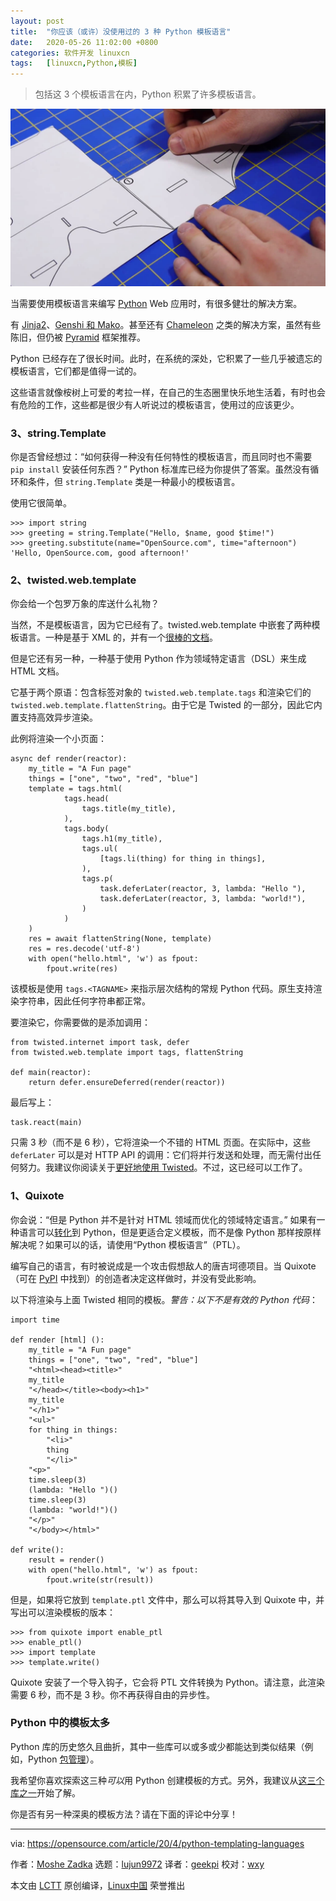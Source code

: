 ```yaml
---
layout: post
title:	"你应该（或许）没使用过的 3 种 Python 模板语言"
date:	2020-05-26 11:02:00 +0800 
categories:	软件开发 linuxcn 
tags:	[linuxcn,Python,模板]
---
```




> 
> 包括这 3 个模板语言在内，Python 积累了许多模板语言。
> 
> 
> 


![](/Asserts/Images/album/202005/26/110220lxie9osmd592m5ee.jpg)


当需要使用模板语言来编写 [Python](https://opensource.com/resources/python) Web 应用时，有很多健壮的解决方案。


有 [Jinja2](https://opensource.com/article/20/2/jinja2-cheat-sheet)、[Genshi 和 Mako](https://opensource.com/resources/python/template-libraries)。甚至还有 [Chameleon](https://chameleon.readthedocs.io/en/latest/) 之类的解决方案，虽然有些陈旧，但仍被 [Pyramid](https://opensource.com/article/18/5/pyramid-framework) 框架推荐。


Python 已经存在了很长时间。此时，在系统的深处，它积累了一些几乎被遗忘的模板语言，它们都是值得一试的。


这些语言就像桉树上可爱的考拉一样，在自己的生态圈里快乐地生活着，有时也会有危险的工作，这些都是很少有人听说过的模板语言，使用过的应该更少。


### 3、string.Template


你是否曾经想过：“如何获得一种没有任何特性的模板语言，而且同时也不需要 `pip install` 安装任何东西？” Python 标准库已经为你提供了答案。虽然没有循环和条件，但 `string.Template` 类是一种最小的模板语言。


使用它很简单。



```
>>> import string
>>> greeting = string.Template("Hello, $name, good $time!")
>>> greeting.substitute(name="OpenSource.com", time="afternoon")
'Hello, OpenSource.com, good afternoon!'
```

### 2、twisted.web.template


你会给一个包罗万象的库送什么礼物？


当然，不是模板语言，因为它已经有了。twisted.web.template 中嵌套了两种模板语言。一种是基于 XML 的，并有一个[很棒的文档](https://twistedmatrix.com/documents/13.1.0/web/howto/twisted-templates.html)。


但是它还有另一种，一种基于使用 Python 作为领域特定语言（DSL）来生成 HTML 文档。


它基于两个原语：包含标签对象的 `twisted.web.template.tags` 和渲染它们的 `twisted.web.template.flattenString`。由于它是 Twisted 的一部分，因此它内置支持高效异步渲染。


此例将渲染一个小页面：



```
async def render(reactor):
    my_title = "A Fun page"
    things = ["one", "two", "red", "blue"]
    template = tags.html(
            tags.head(
                tags.title(my_title),
            ),
            tags.body(
                tags.h1(my_title),
                tags.ul(
                    [tags.li(thing) for thing in things],
                ),
                tags.p(
                    task.deferLater(reactor, 3, lambda: "Hello "),
                    task.deferLater(reactor, 3, lambda: "world!"),
                )
            )
    )
    res = await flattenString(None, template)
    res = res.decode('utf-8')
    with open("hello.html", 'w') as fpout:
        fpout.write(res)
```

该模板是使用 `tags.<TAGNAME>` 来指示层次结构的常规 Python 代码。原生支持渲染字符串，因此任何字符串都正常。


要渲染它，你需要做的是添加调用：



```
from twisted.internet import task, defer
from twisted.web.template import tags, flattenString

def main(reactor):
    return defer.ensureDeferred(render(reactor))
```

最后写上：



```
task.react(main)
```

只需 3 秒（而不是 6 秒），它将渲染一个不错的 HTML 页面。在实际中，这些 `deferLater` 可以是对 HTTP API 的调用：它们将并行发送和处理，而无需付出任何努力。我建议你阅读关于[更好地使用 Twisted](https://opensource.com/article/20/3/treq-python)。不过，这已经可以工作了。


### 1、Quixote


你会说：“但是 Python 并不是针对 HTML 领域而优化的领域特定语言。” 如果有一种语言可以[转化](https://en.wikipedia.org/wiki/Source-to-source_compiler)到 Python，但是更适合定义模板，而不是像 Python 那样按原样解决呢？如果可以的话，请使用“Python 模板语言”（PTL）。


编写自己的语言，有时被说成是一个攻击假想敌人的唐吉坷德项目。当 Quixote（可在 [PyPI](https://pypi.org/project/Quixote/) 中找到）的创造者决定这样做时，并没有受此影响。


以下将渲染与上面 Twisted 相同的模板。*警告：以下不是有效的 Python 代码*：



```
import time

def render [html] ():
    my_title = "A Fun page"
    things = ["one", "two", "red", "blue"]
    "<html><head><title>"
    my_title
    "</head></title><body><h1>"
    my_title
    "</h1>"
    "<ul>"
    for thing in things:
        "<li>"
        thing
        "</li>"
    "<p>"
    time.sleep(3)
    (lambda: "Hello ")()
    time.sleep(3)
    (lambda: "world!")()
    "</p>"
    "</body></html>"

def write():
    result = render()
    with open("hello.html", 'w') as fpout:
        fpout.write(str(result))
```

但是，如果将它放到 `template.ptl` 文件中，那么可以将其导入到 Quixote 中，并写出可以渲染模板的版本：



```
>>> from quixote import enable_ptl
>>> enable_ptl()
>>> import template
>>> template.write()
```

Quixote 安装了一个导入钩子，它会将 PTL 文件转换为 Python。请注意，此渲染需要 6 秒，而不是 3 秒。你不再获得自由的异步性。


### Python 中的模板太多


Python 库的历史悠久且曲折，其中一些库可以或多或少都能达到类似结果（例如，Python [包管理](https://opensource.com/article/19/4/managing-python-packages)）。


我希望你喜欢探索这三种*可以*用 Python 创建模板的方式。另外，我建议从[这三个库之一](https://opensource.com/resources/python/template-libraries)开始了解。


你是否有另一种深奥的模板方法？请在下面的评论中分享！




---


via: <https://opensource.com/article/20/4/python-templating-languages>


作者：[Moshe Zadka](https://opensource.com/users/moshez) 选题：[lujun9972](https://github.com/lujun9972) 译者：[geekpi](https://github.com/geekpi) 校对：[wxy](https://github.com/wxy)


本文由 [LCTT](https://github.com/LCTT/TranslateProject) 原创编译，[Linux中国](https://linux.cn/) 荣誉推出
